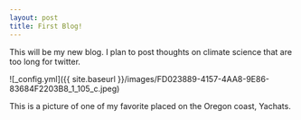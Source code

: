 ```yaml
---
layout: post
title: First Blog!
---
```


This will be my new blog. I plan to post thoughts on climate science that are too long for twitter.

![_config.yml]({{ site.baseurl }}/images/FD023889-4157-4AA8-9E86-83684F2203B8_1_105_c.jpeg)

This is a picture of one of my favorite placed on the Oregon coast, Yachats.
